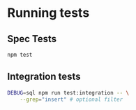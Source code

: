 # Running tests

## Spec Tests

```sh
npm test
```

## Integration tests

```sh
DEBUG=sql npm run test:integration -- \
    --grep="insert" # optional filter
```
